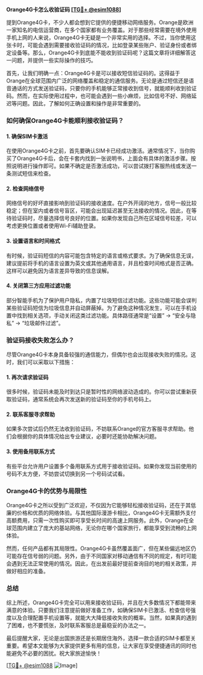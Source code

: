 **Orange4G卡怎么收验证码 [[TG💪+ @esim1088](https://t.me/s/esim1088)]**

提到Orange4G卡，不少人都会想到它提供的便捷移动网络服务。Orange是欧洲一家知名的电信运营商，在多个国家都有业务覆盖。对于那些经常需要在境外使用手机上网的人来说，Orange4G卡无疑是一个非常实用的选择。不过，当你使用这张卡时，可能会遇到需要接收验证码的情况，比如登录某些账户、验证身份或者绑定设备等。那么，Orange4G卡到底能不能收到验证码呢？这篇文章将详细解答这一问题，并提供一些实际操作的技巧。

首先，让我们明确一点：Orange4G卡是可以接收短信验证码的。这得益于Orange在全球范围内广泛的网络覆盖和稳定的通信服务。无论是通过短信还是语音通话的方式发送验证码，只要你的手机能够正常接收到信号，就能顺利收到验证码。然而，在实际使用过程中，也可能会遇到一些小麻烦，比如信号不好、网络延迟等问题。因此，了解如何正确设置和操作是非常重要的。

### 如何确保Orange4G卡能顺利接收验证码？

#### 1. 确保SIM卡激活
在使用Orange4G卡之前，首先要确认SIM卡已经成功激活。通常情况下，当你购买了Orange4G卡后，会在卡套内找到一张说明书，上面会有具体的激活步骤。按照说明进行操作即可。如果不确定是否激活成功，可以尝试拨打客服热线或发送一条测试短信来检查。

#### 2. 检查网络信号
网络信号的好坏直接影响到验证码的接收速度。在户外开阔的地方，信号一般比较稳定；但在室内或者信号盲区，可能会出现延迟甚至无法接收的情况。因此，在等待验证码时，尽量选择信号良好的位置。如果你发现自己所在区域信号较差，可以考虑更换位置或者使用Wi-Fi辅助登录。

#### 3. 设置语言和时间格式
有时候，验证码短信的内容可能包含特定的语言或格式要求。为了确保信息无误，建议提前将手机的语言设置为英文或其他通用语言，并且检查时间格式是否正确。这样可以避免因为语言差异导致的信息误解。

#### 4. 关闭第三方应用过滤功能
部分智能手机为了保护用户隐私，内置了垃圾短信过滤功能。这些功能可能会误判某些验证码短信为垃圾信息并自动屏蔽掉。为了避免这种情况发生，可以在手机设置中找到相关选项，手动关闭这类过滤功能。具体路径通常是“设置” -> “安全与隐私” -> “垃圾邮件过滤”。

### 验证码接收失败怎么办？

尽管Orange4G卡本身具备较强的通信能力，但偶尔也会出现接收失败的情况。这时，我们可以采取以下措施：

#### 1. 再次请求验证码
很多时候，验证码未能及时到达只是暂时性的网络波动造成的。你可以尝试重新获取验证码，通常系统会再次发送新的验证码至你的手机号码上。

#### 2. 联系客服寻求帮助
如果多次尝试后仍然无法收到验证码，不妨联系Orange的官方客服寻求帮助。他们会根据你的具体情况给出专业建议，必要时还能协助解决问题。

#### 3. 使用备用联系方式
有些平台允许用户设置多个备用联系方式用于接收验证码。如果你发现当前使用的号码不太方便，不妨尝试切换到另一个号码试试看。

### Orange4G卡的优势与局限性

Orange4G卡之所以受到广泛欢迎，不仅因为它能够轻松接收验证码，还在于其低廉的价格和优质的网络体验。与其他国际漫游卡相比，Orange4G卡无需额外支付高额费用，只需一次性购买即可享受长时间的高速上网服务。此外，Orange在全球范围内建立了庞大的基站网络，无论你在哪个国家旅行，都能享受到流畅的上网体验。

然而，任何产品都有其局限性。Orange4G卡虽然覆盖面广，但在某些偏远地区仍可能存在信号弱的问题。另外，由于不同国家对移动通信有不同的规定，有时可能会遇到无法正常使用的情况。因此，在出发前最好提前查询目的地的相关政策，并做好相应的准备。

### 总结

综上所述，Orange4G卡完全可以用来接收验证码，并且在大多数情况下都能带来满意的体验。只要我们注意提前做好准备工作，如确保SIM卡已激活、检查信号强度以及合理配置手机设置等，就能大大降低接收失败的概率。当然，如果真的遇到了困难，也不要慌张，及时联系客服总是最稳妥的办法之一。

最后提醒大家，无论是出国旅游还是长期居住海外，选择一款合适的SIM卡都至关重要。希望本文能够为大家提供更多有用的信息，让大家在享受便捷通讯的同时也能避免不必要的困扰。祝大家旅途愉快！

[[TG💪+ @esim1088](https://t.me/s/esim1088) ![Image](https://i.postimg.cc/4NQfJmqS/Snipaste-2025-05-13-00-14-12.png)]